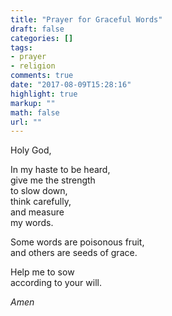 ```yaml
---
title: "Prayer for Graceful Words"
draft: false
categories: []
tags:
- prayer
- religion
comments: true
date: "2017-08-09T15:28:16"
highlight: true
markup: ""
math: false
url: ""
---
```


Holy God,

In my haste to be heard,  
give me the strength  
to slow down,  
think carefully,  
and measure  
my words.

Some words are poisonous fruit,  
and others are seeds of grace.

Help me to sow  
according to your will.

*Amen*
